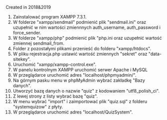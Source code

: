Created in 2018&2019

1. Zainstalować program XAMPP 7.3.1.
2. W folderze "xampp/sendmail" podmienić plik "sendmail.ini" oraz uzupełnić w nim wartości zmiennnych auth_username, auth_password i force_sender.
3. W folderze "xampp/php" podmienić plik "php.ini oraz uzupełnić wartość zmiennej sendmail_from.
4. Folder z pozostałymi plikami przenieść do folderu "xampp/htdocs".
5. W pliku rejestracja.php ustawić wartość zmiennych "sekret" oraz "data-sitekey".
5. Uruchomić "xampp/xampp-control.exe".
6. W panelu kontrolnym XAMPP uruchomić serwer Apache i MySQL
7. W przeglądarce uruchomić adres "localhost/phpmyadmin/".
8. Na górnym pasku menu w phpMyAdmin wybrać zakładkę "Bazy danych".
9. Utworzyć bazę danych o nazwie "quiz" z kodowaniem "utf8_polish_ci".
10. Z lewej strony z listy wybrać bazę "quiz".
11. W menu wybrać "import" i zaimportować plik "quiz.sql" z folderu "systemquizow" z płyty.
12. W przeglądarce uruchomić adres "localhost/QuizSystem".
